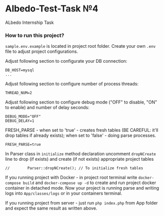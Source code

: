 # Albedo-Test-Task №4
ALbedo Internship Task 


### How to run this project?
```sample.env.example``` is located in project root folder. Create your own ```.env``` file to adjust project configurations.



Adjust following section to configurate your DB connection:
```
DB_HOST=mysql
...
```


Adjust following section to configure number of process threads:
```
THREAD_NUM=2
```


Adjust following section to configure debug mode ("OFF" to disable, "ON" to enable) and number of delay seconds:
```
DEBUG_MODE="OFF"
DEBUG_DELAY=1
```


FRESH_PARSE - when set to 'true' - creates fresh tables (BE CAREFUL: it'll drop tables if already exists); when set to 'false' - doing parse processes.
```
FRESH_PARSE=true
```


In Parser class in ```initialize``` method declaration uncomment ```dropNCreate``` line to drop (if exists) and create (if not exists) appropriate project tables
```
//        Parser::dropNCreate(); // To initialize fresh tables
```


If you running project with Docker - in project root terminal write ```docker-compose build``` and ```docker-compose up -d``` to create and run project docker container in detached mode. Now your project is running parse and writing logs into ```App/classes/logs``` or in your containers terminal.


If you running project from server - just run ```php index.php``` from App folder and expect the same result as written above. 
